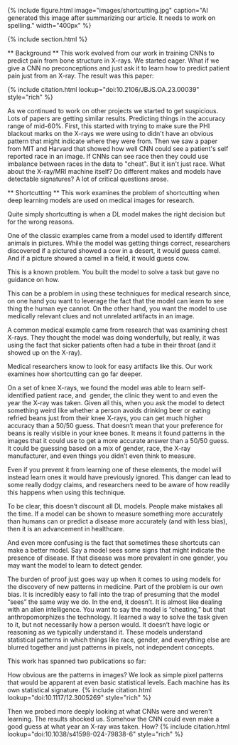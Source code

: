---
---

{%
  include figure.html
  image="images/shortcutting.jpg"
  caption="AI generated this image after summarizing our article. It needs to work on spelling."
  width="400px"
%}

{% include section.html %}

** Background **
This work evolved from our work in training CNNs to predict pain from bone structure in X-rays. We started eager. What if we give a CNN no preconceptions and just ask it to learn how to predict patient pain just from an X-ray. The result was this paper:

{% include citation.html lookup="doi:10.2106/JBJS.OA.23.00039" style="rich" %}

As we continued to work on other projects we started to get suspicious. Lots of papers are getting similar results. Predicting things in the accuracy range of mid-60%. First, this started with trying to make sure the PHI blackout marks on the X-rays we were using to didn't have an obvious pattern that might indicate where they were from. Then we saw a paper from MIT and Harvard that showed how well CNN could see a patient's self reported race in an image. If CNNs can see race then they could use imbalance between races in the data to "cheat". But it isn't just race. What about the X-ray/MRI machine itself? Do different makes and models have detectable signatures? A lot of critical questions arose.


** Shortcutting **
This work examines the problem of shortcutting when deep learning models are used on medical images for research.

Quite simply shortcutting is when a DL model makes the right decision but for the wrong reasons.

One of the classic examples came from a model used to identify different animals in pictures. While the model was getting things correct, researchers discovered if a pictured showed a cow in a desert, it would guess camel. And if a picture showed a camel in a field, it would guess cow.

This is a known problem. You built the model to solve a task but gave no guidance on how.

This can be a problem in using these techniques for medical research since, on one hand you want to leverage the fact that the model can learn to see thing the human eye cannot. On the other hand, you want the model to use medically relevant clues and not unrelated artifacts in an image.

A common medical example came from research that was examining chest X-rays. They thought the model was doing wonderfully, but really, it was using the fact that sicker patients often had a tube in their throat (and it showed up on the X-ray).

Medical researchers know to look for easy artifacts like this. Our work examines how shortcutting can go far deeper.

On a set of knee X-rays, we found the model was able to learn self-identified patient race, and  gender, the clinic they went to and even the year the X-ray was taken. Given all this, when you ask the model to detect something weird like whether a person avoids drinking beer or eating refried beans just from their knee X-rays, you can get much higher accuracy than a 50/50 guess. That doesn’t mean that your preference for beans is really visible in your knee bones. It means it found patterns in the images that it could use to get a more accurate answer than a 50/50 guess. It could be guessing based on a mix of gender, race, the X-ray manufacturer, and even things you didn’t even think to measure.

Even if you prevent it from learning one of these elements, the model will instead learn ones it would have previously ignored.  This danger can lead to some really dodgy claims, and researchers need to be aware of how readily this happens when using this technique.

To be clear, this doesn’t discount all DL models. People make mistakes all the time. If a model can be shown to measure something more accurately than humans can or predict a disease more accurately (and with less bias), then it is an advancement in healthcare.

And even more confusing is the fact that sometimes these shortcuts can make a better model. Say a model sees some signs that might indicate the presence of disease. If that disease was more prevalent in one gender, you may want the model to learn to detect gender.

The burden of proof just goes way up when it comes to using models for the discovery of new patterns in medicine. Part of the problem is our own bias. It is incredibly easy to fall into the trap of presuming that the model “sees” the same way we do. In the end, it doesn’t. It is almost like dealing with an alien intelligence. You want to say the model is “cheating,” but that anthropomorphizes the technology. It learned a way to solve the task given to it, but not necessarily how a person would. It doesn’t have logic or reasoning as we typically understand it. These models understand statistical patterns in which things like race, gender, and everything else are blurred together and just patterns in pixels, not independent concepts.

This work has spanned two publications so far:

How obvious are the patterns in images? We look as simple pixel patterns that would be apparent at even basic statistical levels. Each machine has its own statistical signature.
{% include citation.html lookup="doi:10.1117/12.3005269" style="rich" %}

Then we probed more deeply looking at what CNNs were and weren't learning. The results shocked us. Somehow the CNN could even make a good guess at what year an X-ray was taken. How?
{% include citation.html lookup="doi:10.1038/s41598-024-79838-6" style="rich" %}
